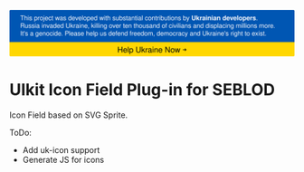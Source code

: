 [![Stand With Ukraine](https://raw.githubusercontent.com/vshymanskyy/StandWithUkraine/main/banner-direct.svg)](https://stand-with-ukraine.pp.ua)

# UIkit Icon Field Plug-in for SEBLOD

Icon Field based on SVG Sprite.

ToDo:
* Add uk-icon support
* Generate JS for icons
